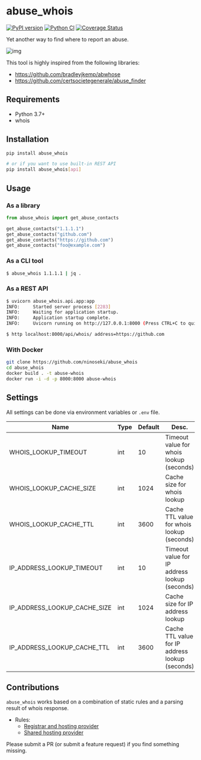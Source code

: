 # abuse_whois

[![PyPI version](https://badge.fury.io/py/abuse-whois.svg)](https://badge.fury.io/py/abuse-whois)
[![Python CI](https://github.com/ninoseki/abuse_whois/actions/workflows/test.yml/badge.svg)](https://github.com/ninoseki/abuse_whois/actions/workflows/test.yml)
[![Coverage Status](https://coveralls.io/repos/github/ninoseki/abuse_whois/badge.svg?branch=main)](https://coveralls.io/github/ninoseki/abuse_whois?branch=main)

Yet another way to find where to report an abuse.

![img](./images/overview.jpg)

This tool is highly inspired from the following libraries:

- https://github.com/bradleyjkemp/abwhose
- https://github.com/certsocietegenerale/abuse_finder

## Requirements

- Python 3.7+
- whois

## Installation

```bash
pip install abuse_whois

# or if you want to use built-in REST API
pip install abuse_whois[api]
```

## Usage

### As a library

```python
from abuse_whois import get_abuse_contacts

get_abuse_contacts("1.1.1.1")
get_abuse_contacts("github.com")
get_abuse_contacts("https://github.com")
get_abuse_contacts("foo@example.com")
```

### As a CLI tool

```bash
$ abuse_whois 1.1.1.1 | jq .
```

### As a REST API

```bash
$ uvicorn abuse_whois.api.app:app
INFO:     Started server process [2283]
INFO:     Waiting for application startup.
INFO:     Application startup complete.
INFO:     Uvicorn running on http://127.0.0.1:8000 (Press CTRL+C to quit)

$ http localhost:8000/api/whois/ address=https://github.com
```

### With Docker

```bash
git clone https://github.com/ninoseki/abuse_whois
cd abuse_whois
docker build . -t abuse-whois
docker run -i -d -p 8000:8000 abuse-whois
```

## Settings

All settings can be done via environment variables or `.env` file.

| Name                         | Type | Default | Desc.                                           |
|------------------------------|------|---------|-------------------------------------------------|
| WHOIS_LOOKUP_TIMEOUT         | int  | 10      | Timeout value for whois lookup (seconds)        |
| WHOIS_LOOKUP_CACHE_SIZE      | int  | 1024    | Cache size for whois lookup                     |
| WHOIS_LOOKUP_CACHE_TTL       | int  | 3600    | Cache TTL value for whois lookup (seconds)      |
| IP_ADDRESS_LOOKUP_TIMEOUT    | int  | 10      | Timeout value for IP address lookup (seconds)   |
| IP_ADDRESS_LOOKUP_CACHE_SIZE | int  | 1024    | Cache size for IP address lookup                |
| IP_ADDRESS_LOOKUP_CACHE_TTL  | int  | 3600    | Cache TTL value for IP address lookup (seconds) |

## Contributions

`abuse_whois` works based on a combination of static rules and a parsing result of whois response.

- Rules:
  - [Registrar and hosting provider](https://github.com/ninoseki/abuse_whois/wiki/Registrar-and-Hosting-Provider)
  - [Shared hosting provider](https://github.com/ninoseki/abuse_whois/wiki/Shared-Hosting)

Please submit a PR (or submit a feature request) if you find something missing.
